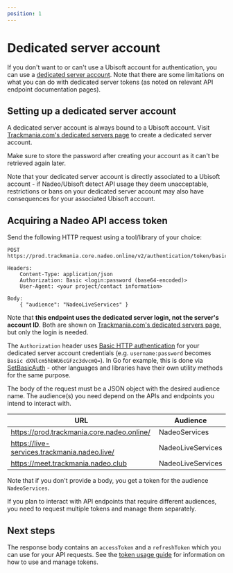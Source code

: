 ```yaml
---
position: 1
---
```

# Dedicated server account

If you don't want to or can't use a Ubisoft account for authentication, you can use a [dedicated server account](https://www.trackmania.com/player/dedicated-servers). Note that there are some limitations on what you can do with dedicated server tokens (as noted on relevant API endpoint documentation pages).

## Setting up a dedicated server account

A dedicated server account is always bound to a Ubisoft account. Visit [Trackmania.com's dedicated servers page](https://www.trackmania.com/player/dedicated-servers) to create a dedicated server account.

Make sure to store the password after creating your account as it can't be retrieved again later.

Note that your dedicated server account is directly associated to a Ubisoft account - if Nadeo/Ubisoft detect API usage they deem unacceptable, restrictions or bans on your dedicated server account may also have consequences for your associated Ubisoft account.

## Acquiring a Nadeo API access token

Send the following HTTP request using a tool/library of your choice:

```plain
POST https://prod.trackmania.core.nadeo.online/v2/authentication/token/basic

Headers:
    Content-Type: application/json
    Authorization: Basic <login:password (base64-encoded)>
    User-Agent: <your project/contact information>

Body:
    { "audience": "NadeoLiveServices" }
```

Note that **this endpoint uses the dedicated server login, not the server's account ID**. Both are shown on [Trackmania.com's dedicated servers page](https://www.trackmania.com/player/dedicated-servers), but only the login is needed.

The `Authorization` header uses [Basic HTTP authentication](https://en.wikipedia.org/wiki/Basic_access_authentication#Client_side) for your dedicated server account credentials (e.g. `username:password` becomes `Basic dXNlcm5hbWU6cGFzc3dvcmQ=`).
In Go for example, this is done via [SetBasicAuth](https://pkg.go.dev/net/http#Request.SetBasicAuth) - other languages and libraries have their own utility methods for the same purpose.

The body of the request must be a JSON object with the desired audience name. The audience(s) you need depend on the APIs and endpoints you intend to interact with.

| URL                                          | Audience          |
| -------------------------------------------- | ----------------- |
| <https://prod.trackmania.core.nadeo.online/>   | NadeoServices     |
| <https://live-services.trackmania.nadeo.live/> | NadeoLiveServices |
| <https://meet.trackmania.nadeo.club>           | NadeoLiveServices |

Note that if you don't provide a body, you get a token for the audience `NadeoServices`.

If you plan to interact with API endpoints that require different audiences, you need to request multiple tokens and manage them separately.

## Next steps

The response body contains an `accessToken` and a `refreshToken` which you can use for your API requests. See the [token usage guide](/auth/token) for information on how to use and manage tokens.
